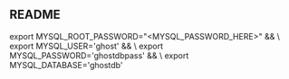 ## README


export MYSQL_ROOT_PASSWORD="<MYSQL_PASSWORD_HERE>" && \ export MYSQL_USER='ghost' && \ export MYSQL_PASSWORD='ghostdbpass' && \ export MYSQL_DATABASE='ghostdb'
